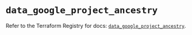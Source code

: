 # `data_google_project_ancestry`

Refer to the Terraform Registry for docs: [`data_google_project_ancestry`](https://registry.terraform.io/providers/hashicorp/google/6.30.0/docs/data-sources/project_ancestry).

